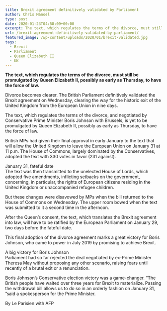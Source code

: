 ```yaml
---
title: Brexit agreement definitively validated by Parliament
author: Chris Manoel
type: post
date: 2020-01-23T04:58:09+00:00
excerpt: The text, which regulates the terms of the divorce, must still be promulgated by Queen Elizabeth II, possibly as early as Thursday, to have the force of law.
url: /brexit-agreement-definitively-validated-by-parliament/
featured_image: /wp-content/uploads/2020/01/brexit-validated.jpg
tags:
  - Brexit
  - Parliament
  - Queen Elizabeth II
  - UK
---
```


**The text, which regulates the terms of the divorce, must still be promulgated by Queen Elizabeth II, possibly as early as Thursday, to have the force of law.**

Divorce becomes clearer. The British Parliament definitively validated the Brexit agreement on Wednesday, clearing the way for the historic exit of the United Kingdom from the European Union in nine days.

The text, which regulates the terms of the divorce, and negotiated by Conservative Prime Minister Boris Johnson with Brussels, is yet to be promulgated by Queen Elizabeth II, possibly as early as Thursday, to have the force of law.

British MPs had given their final approval in early January to the text that will allow the United Kingdom to leave the European Union on January 31 at 11 p.m. The House of Commons, largely dominated by the Conservatives, adopted the text with 330 votes in favor (231 against).

January 31, fateful date  
The text was then transmitted to the unelected House of Lords, which adopted five amendments, inflicting setbacks on the government, concerning, in particular, the rights of European citizens residing in the United Kingdom or unaccompanied refugee children.

But these changes were disavowed by MPs when the bill returned to the House of Commons on Wednesday. The upper room bowed when the text was submitted to it a second time in the afternoon.

After the Queen&#8217;s consent, the text, which translates the Brexit agreement into law, will have to be ratified by the European Parliament on January 29, two days before the fateful date.

This final adoption of the divorce agreement marks a great victory for Boris Johnson, who came to power in July 2019 by promising to achieve Brexit.

A big victory for Boris Johnson  
Parliament had so far rejected the deal negotiated by ex-Prime Minister Theresa May without proposing any other scenario, raising fears until recently of a brutal exit or a renunciation.

Boris Johnson&#8217;s Conservative election victory was a game-changer. “The British people have waited over three years for Brexit to materialize. Passing the withdrawal bill allows us to do so in an orderly fashion on January 31, ”said a spokesperson for the Prime Minister.

By Le Parisien with AFP
